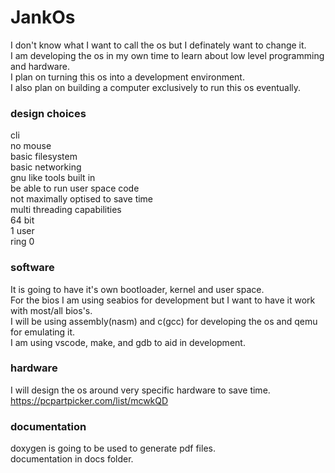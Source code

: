 # JankOs
I don't know what I want to call the os but I definately want to change it.  
I am developing the os in my own time to learn about low level programming and hardware.  
I plan on turning this os into a development environment.  
I also plan on building a computer exclusively to run this os eventually.  

### design choices
cli  
no mouse  
basic filesystem  
basic networking  
gnu like tools built in  
be able to run user space code  
not maximally optised to save time  
multi threading capabilities  
64 bit  
1 user  
ring 0  

### software
It is going to have it's own bootloader, kernel and user space.  
For the bios I am using seabios for development but I want to have it work with most/all bios's.  
I will be using assembly(nasm) and c(gcc) for developing the os and qemu for emulating it.  
I am using vscode, make, and gdb to aid in development.  

### hardware
I will design the os around very specific hardware to save time.  
https://pcpartpicker.com/list/mcwkQD  

### documentation
doxygen is going to be used to generate pdf files.  
documentation in docs folder.  
